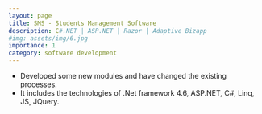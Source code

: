 ```yaml
---
layout: page
title: SMS - Students Management Software
description: C#.NET | ASP.NET | Razor | Adaptive Bizapp
#img: assets/img/6.jpg
importance: 1
category: software development
---
```


* Developed some new modules and have changed the existing processes.
* It includes the technologies of .Net framework 4.6, ASP.NET, C#, Linq, JS, JQuery.
